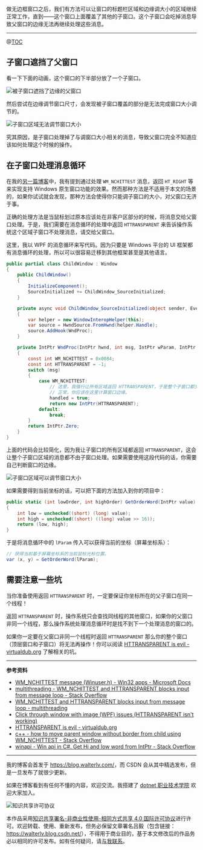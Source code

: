 

做无边框窗口之后，我们有方法可以让窗口的标题栏区域和边缘调大小的区域继续正常工作，直到——这个窗口上面覆盖了其他的子窗口。这个子窗口会吃掉消息导致父窗口的边缘无法再继续处理这些消息。

---

@[TOC](本文内容)

## 子窗口遮挡了父窗口

看一下下面的动画，这个窗口的下半部分放了一个子窗口。

![被子窗口遮挡了边缘的父窗口](/static/posts/2020-04-11-two-windows.gif)

然后尝试在边缘调节窗口尺寸，会发现被子窗口覆盖的部分是无法完成窗口大小调节的。

![子窗口区域无法调节窗口大小](/static/posts/2020-04-11-resize-with-child-windows.gif)

究其原因，是子窗口处理掉了与调窗口大小相关的消息，导致父窗口完全不知道应该如何处理这个时候的操作。

## 在子窗口处理消息循环

在我的[另一篇博客](https://blog.walterlv.com/post/handle-nchittest-message-to-support-resize)中，我有提到通过处理 `WM_NCHITTEST` 消息，返回 `HT_RIGHT` 等来实现支持 Windows 原生窗口功能的效果。然而那种方法是不适用于本文的场景的，如果你试试就会发现，那种方法会使得你只能调子窗口的大小，对父窗口无济于事。

正确的处理方法是当鼠标划过原本应该处在非客户区部分的时候，将消息交给父窗口处理。于是，我们需要在消息循环的处理中返回 `HTTRANSPARENT` 来告诉操作系统这个区域子窗口不处理消息，请交给父窗口。

这里，我以 WPF 的消息循环来写代码。因为只要是 Windows 平台的 UI 框架都有消息循环的处理，所以可以很容易迁移到其他框架甚至是其他语言。

```csharp
public partial class ChildWindow : Window
{
    public ChildWindow()
    {
        InitializeComponent();
        SourceInitialized += ChildWindow_SourceInitialized;
    }

    private async void ChildWindow_SourceInitialized(object sender, EventArgs e)
    {
        var helper = new WindowInteropHelper(this);
        var source = HwndSource.FromHwnd(helper.Handle);
        source.AddHook(WndProc);
    }

    private IntPtr WndProc(IntPtr hwnd, int msg, IntPtr wParam, IntPtr lParam, ref bool handled)
    {
        const int WM_NCHITTEST = 0x0084;
        const int HTTRANSPARENT = -1;
        switch (msg)
        {
            case WM_NCHITTEST:
                // 这里，我强行让所有区域返回 HTTRANSPARENT，于是整个子窗口都交给父窗口处理消息。
                // 正常，你应该在这里计算窗口边缘。
                handled = true;
                return new IntPtr(HTTRANSPARENT);
            default:
                break;
        }
        return IntPtr.Zero;
    }
}
```

上面的代码会比较简化，因为我让子窗口的所有区域都返回 `HTTRANSPARENT`，这会让整个子窗口区域的消息都不由子窗口处理。如果需要使用这段代码的话，你需要自己判断窗口的边缘。

![子窗口区域可以调节窗口大小](/static/posts/2020-04-11-resize-with-child-windows-2.gif)

如果需要得到当前坐标的话，可以把下面的方法加入到你的项目中：

```csharp
public static (int lowOrder, int highOrder) GetOrderWord(IntPtr value)
{
    int low = unchecked((short) (long) value);
    int high = unchecked((short) ((long) value >> 16));
    return (low, high);
}
```

于是将消息循环中的 `lParam` 传入可以获得当前的坐标（屏幕坐标系）：

```csharp
// 获得当前基于屏幕坐标系的当前鼠标光标位置。
var (x, y) = GetOrderWord(lParam);
```

## 需要注意一些坑

当你准备使用返回 `HTTRANSPARENT` 时，一定要保证你坐标所在的父子窗口在同一个线程！

返回 `HTTRANSPARENT` 时，操作系统只会查找同线程的其他窗口，如果你的父窗口非同一个线程，那么操作系统处理消息循环时是找不到下一个处理消息的窗口的。

如果你一定要在父窗口非同一个线程时返回 `HTTRANSPARENT` 那么你的整个窗口（顶层窗口和子窗口）将无法再操作！你可以阅读 [HTTRANSPARENT is evil - virtualdub.org](http://virtualdub.org/blog/pivot/entry.php?id=147) 了解相关的坑。

---

**参考资料**

- [WM_NCHITTEST message (Winuser.h) - Win32 apps - Microsoft Docs](https://docs.microsoft.com/en-us/windows/win32/inputdev/wm-nchittest?source=docs)
- [multithreading - WM_NCHITTEST and HTTRANSPARENT blocks input from message loop - Stack Overflow](https://stackoverflow.com/questions/33628963/wm-nchittest-and-httransparent-blocks-input-from-message-loop)
- [WM_NCHITTEST and HTTRANSPARENT blocks input from message loop - multithreading](https://php.developreference.com/article/17428986/WM_NCHITTEST+and+HTTRANSPARENT+blocks+input+from+message+loop)
- [Click through window with image (WPF) issues (HTTRANSPARENT isn't working)](https://social.msdn.microsoft.com/Forums/Windowsdesktop/en-US/a5e3cbbb-fd07-4343-9b60-6903cdfeca76/click-through-window-with-image-wpf-issues-httransparent-isnt-working?forum=csharplanguage)
- [HTTRANSPARENT is evil - virtualdub.org](http://virtualdub.org/blog/pivot/entry.php?id=147)
- [c++ - how to move parent window without border from child using WM_NCHITTEST - Stack Overflow](https://stackoverflow.com/questions/8969852/how-to-move-parent-window-without-border-from-child-using-wm-nchittest)
- [winapi - Win api in C#. Get Hi and low word from IntPtr - Stack Overflow](https://stackoverflow.com/a/7913393/6233938)

---

我的博客会首发于 <https://blog.walterlv.com/>，而 CSDN 会从其中精选发布，但是一旦发布了就很少更新。

如果在博客看到有任何不懂的内容，欢迎交流。我搭建了 [dotnet 职业技术学院](https://t.me/dotnet_campus) 欢迎大家加入。

![知识共享许可协议](https://img-blog.csdnimg.cn/20190406094629787.png)

本作品采用[知识共享署名-非商业性使用-相同方式共享 4.0 国际许可协议](http://creativecommons.org/licenses/by-nc-sa/4.0/)进行许可。欢迎转载、使用、重新发布，但务必保留文章署名吕毅（包含链接：<https://walterlv.blog.csdn.net/>），不得用于商业目的，基于本文修改后的作品务必以相同的许可发布。如有任何疑问，请[与我联系](mailto:walter.lv@qq.com)。
